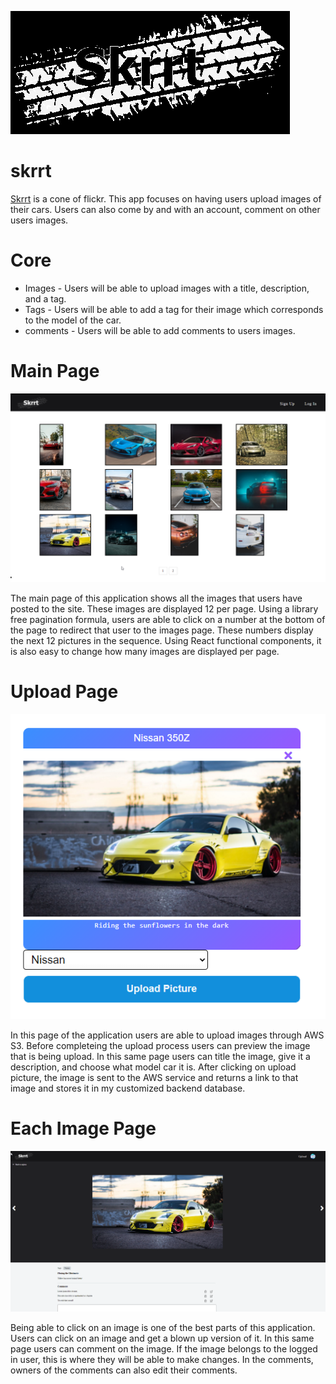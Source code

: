 ![skrrt logo](https://github.com/montoya1256/skrrt/blob/main/wiki-resources/skrrt-logo-black.png?raw=true)
# skrrt

[Skrrt](https://skrrt-project.herokuapp.com/) is a cone of flickr. This app focuses on having users upload images of their cars. Users can also come by and with an account, comment on other users images.

# Core
- Images - Users will be able to upload images with a title, description, and a tag.
- Tags - Users will be able to add a tag for their image which corresponds to the model of the car.
- comments - Users will be able to add comments to users images. 

# Main Page
![skrrt landing page](https://github.com/montoya1256/skrrt/blob/main/wiki-resources/skrrt-main.png?raw=true)

The main page of this application shows all the images that users have posted to the site. These images are displayed 12 per page. Using a library free pagination formula, users are able to click on a number at the bottom of the page to redirect that user to the images page. These numbers display the next 12 pictures in the sequence. Using React functional components, it is also easy to change how many images are displayed per page. 


# Upload Page
![skrrt Upload page](https://github.com/montoya1256/skrrt/blob/main/wiki-resources/skrrt-upload.png?raw=true)

In this page of the application users are able to upload images through AWS S3. Before completeing the upload process users can preview the image that is being upload. In this same page users can title the image, give it a description, and choose what model car it is. After clicking on upload picture, the image is sent to the AWS service and returns a link to that image and stores it in my customized backend database.

# Each Image Page
![Skrrt each image page](https://github.com/montoya1256/skrrt/blob/main/wiki-resources/skrrt-single.png?raw=true)

Being able to click on an image is one of the best parts of this application. Users can click on an image and get a blown up version of it. In this same page users can comment on the image. If the image belongs to the logged in user, this is where they will be able to make changes. In the comments, owners of the comments can also edit their comments.
